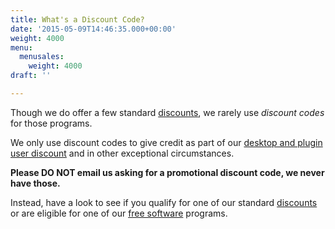 ```yaml
---
title: What's a Discount Code?
date: '2015-05-09T14:46:35.000+00:00'
weight: 4000
menu:
  menusales:
    weight: 4000
draft: ''

---
```


Though we do offer a few standard [discounts](/sales/discounts/), we rarely use _discount codes_ for those programs.

We only use discount codes to give credit as part of our [desktop and plugin user discount](/sales/atlassianplugindiscounts/) and in other exceptional circumstances.

**Please DO NOT email us asking for a promotional discount code, we never have those.**

Instead, have a look to see if you qualify for one of our standard [discounts](/sales/discounts/) or are eligible for one of our [free software](https:/balsamiq.com/free) programs.
